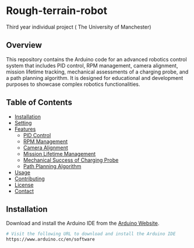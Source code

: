 # Rough-terrain-robot
Third year individual project ( The University of Manchester) 

## Overview
This repository contains the Arduino code for an advanced robotics control system that includes PID control, RPM management, camera alignment, mission lifetime tracking, mechanical assessments of a charging probe, and a path planning algorithm. It is designed for educational and development purposes to showcase complex robotics functionalities.

## Table of Contents
- [Installation](./Installation.md)
- [Setting](./Setting.md)
- [Features](./Features.md)
  - [PID Control](./Features.md#pid-control)
  - [RPM Management](./Features.md#rpm-management)
  - [Camera Alignment](./Features.md#camera-alignment)
  - [Mission Lifetime Management](./Features.md#mission-lifetime-management)
  - [Mechanical Success of Charging Probe](./Features.md#mechanical-success-of-charging-probe)
  - [Path Planning Algorithm](./Features.md#path-planning-algorithm)
- [Usage](#usage)
- [Contributing](#contributing)
- [License](#license)
- [Contact](#contact)

## Installation
Download and install the Arduino IDE from the [Arduino Website](https://www.arduino.cc/en/software).

```bash
# Visit the following URL to download and install the Arduino IDE
https://www.arduino.cc/en/software

